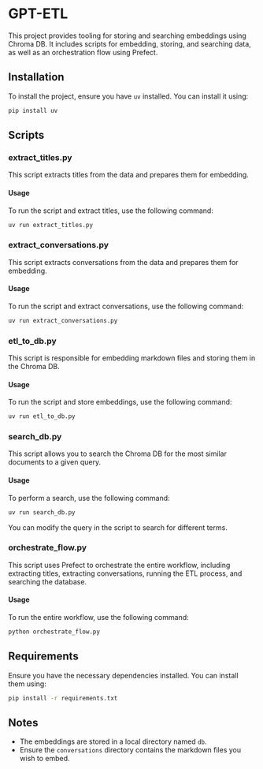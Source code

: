 # GPT-ETL

This project provides tooling for storing and searching embeddings using Chroma DB. It includes scripts for embedding, storing, and searching data, as well as an orchestration flow using Prefect.

## Installation

To install the project, ensure you have `uv` installed. You can install it using:

```bash
pip install uv
```

## Scripts

### extract_titles.py

This script extracts titles from the data and prepares them for embedding.

#### Usage

To run the script and extract titles, use the following command:

```bash
uv run extract_titles.py
```

### extract_conversations.py

This script extracts conversations from the data and prepares them for embedding.

#### Usage

To run the script and extract conversations, use the following command:

```bash
uv run extract_conversations.py
```

### etl_to_db.py

This script is responsible for embedding markdown files and storing them in the Chroma DB.

#### Usage

To run the script and store embeddings, use the following command:

```bash
uv run etl_to_db.py
```

### search_db.py

This script allows you to search the Chroma DB for the most similar documents to a given query.

#### Usage

To perform a search, use the following command:

```bash
uv run search_db.py
```

You can modify the query in the script to search for different terms.

### orchestrate_flow.py

This script uses Prefect to orchestrate the entire workflow, including extracting titles, extracting conversations, running the ETL process, and searching the database.

#### Usage

To run the entire workflow, use the following command:

```bash
python orchestrate_flow.py
```

## Requirements

Ensure you have the necessary dependencies installed. You can install them using:

```bash
pip install -r requirements.txt
```

## Notes

- The embeddings are stored in a local directory named `db`.
- Ensure the `conversations` directory contains the markdown files you wish to embed.
